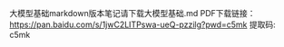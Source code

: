 大模型基础markdown版本笔记请下载大模型基础.md
PDF下载链接：https://pan.baidu.com/s/1jwC2LITPswa-ueQ-pzzilg?pwd=c5mk 提取码: c5mk

